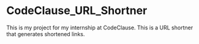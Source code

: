 # CodeClause_URL_Shortner
This is my project for my internship at CodeClause. This is a URL shortner that generates shortened links.
